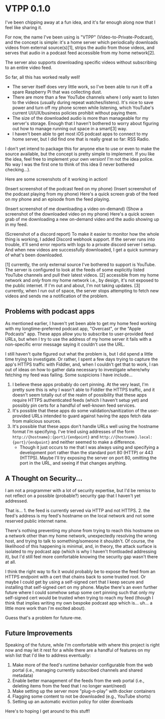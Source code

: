 # VTPP 0.1.0

I've been chipping away at a fun idea, and it's far enough along now that I feel like sharing it.

For now, the name I've been using is "VTPP" (Video-to-Private-Podcast), and the concept is simple: it's a home server which periodically downloads videos from external source(s)[1], strips the audio from those videos, and serves that audio in a podcast feed accessible from my home network[2].

The server also supports downloading specific videos without subscribing to an entire video feed.

So far, all this has worked really well!

* The server itself does very little work, so I've been able to run it off a spare Raspberry Pi that was collecting dust.
* There are more than a few YouTube channels where I only want to listen to the videos (usually during repeat watches/listens). It's nice to save power and turn off my phone screen while listening, which YouTube's current UI/UX/business policies prohibit without paying them.
* The size of the downloaded audio is more than manageable for my server's storage. Enough that I haven't bothered to worry about figuring out how to manage running out space in a smart[3] way.
* I haven't been able to get most iOS podcast apps to connect to my home server, but I did find one that is really great so far: RSS Radio.

I don't yet intend to package this for anyone else to use or even to make the source available, but the concept is pretty simple to implement. If you like the idea, feel free to implement your own version! I'm not the idea police. No way I was the first one to think of this idea (I never bothered checking...).

Here are some screenshots of it working in action!

(Insert screenshot of the podcast feed on my phone)
(Insert screenshot of the podcast playing from my phone)
Here's a quick screen grab of the feed on my phone and an episode from the feed playing.

(Insert screenshot of me downloading a video on-demand)
(Show a screenshot of the downloaded video on my phone)
Here's a quick screen grab of me downloading a new on-demand video and the audio showing up in my feed.

(Screenshot of a discord report)
To make it easier to monitor how the whole thing is working, I added Discord webhook support. If the server runs into trouble, it'll send error reports with logs to a private discord server I setup. And when new videos are successfully downloaded, I get a quick summary of what's been downloaded.

[1] currently, the only external source I've bothered to support is YouTube. The server is configured to look at the feeds of some explicitly listed YouTube channels and pull their latest videos.
[2] accessible from my home network and *only* from my home network i.e., by design, it's not exposed to the public internet. If I'm out and about, I'm not taking updates.
[3] currently, when I run out of space, the server stops attempting to fetch new videos and sends me a notification of the problem.

## Problems with podcast apps

As mentioned earlier, I haven't yet been able to get my home feed working with my longtime-preferred podcast app, "Overcast", or the "Apple Podcasts" app. These apps allow you to subscribe to user-provided feed URLs, but when I try to use the address of my home server it fails with a non-specific error message saying it couldn't use the URL.

I still haven't quite figured out what the problem is, but I did spend a little time trying to investigate. Or rather, I spent a few days trying to capture the app's HTTPS traffic with Fiddler, and, when I couldn't get that to work, I ran out of ideas on how to gather data necessary to investigate where/why fetching my feed was failing. Some suspicions I have include...

1. I believe these apps probably do cert pinning. At the very least, I'm pretty sure this is why I wasn't able to Fiddler the HTTPS traffic, and it doesn't seem totally out of the realm of possibility that these apps require HTTPS authenticated feeds (which I haven't setup yet) and possibly pin certs for a handful of well-known feed services.
2. It's possible that these apps do some validation/sanitization of the user-provided URLs intended to guard against having the apps fetch data from malicious sources.
3. It's possible that these apps don't handle URLs well using the hostname format I'm specifying. I've tried using addresses of the form `http://{hostname}:{port}/{endpoint}` and `http://{hostname}.local:{port}/{endpoint}` and neither seemed to make a difference.
    - Though it just occurs to me that I was always using and specifying a development port rather than the standard port 80 (HTTP) or 443 (HTTPS). Maybe I'll try exposing the server on port 80, omitting the port in the URL, and seeing if that changes anything.

## A Thought on Security...

I am not a programmer with a lot of security expertise, but I'd be remiss to not reflect on a possible (probable?) security gap that I haven't yet addressed.

That is...
    1. the feed is currently served via HTTP and not HTTPS.
    2. the feed's address is my feed's hostname on the local network and not some reserved public internet name.

There's nothing preventing my phone from trying to reach this hostname on a network other than my home network, unexpectedly resolving the wrong host, and trying to talk to something/someone it shouldn't. Of course, the likelihood of this happening is minimal, and, in theory, the attack surface is isolated to my podcast app (which is why I haven't frontloaded addressing it), but I'd still feel more comfortable knowing the security gap wasn't there at all.

I think the right way to fix it would probably be to expose the feed from an HTTPS endpoint with a cert that chains back to some trusted root. Or maybe I could get by using a self-signed cert that I keep secure and installing that self-signed cert on my phone. Maybe there's an even further future where I could somehow setup some cert pinning such that only my self-signed cert would be trusted when trying to reach my feed (though I think that implies writing my own bespoke podcast app which is... uh... a little more work than I'm excited about).

Guess that's a problem for future-me.

## Future Improvements

Speaking of the future, while I'm comfortable with where this project is right now and may let it rest for a while there are a handful of features on my wish list that I'd like to address eventually:

1. Make more of the feed's runtime behavior configurable from the web portal (i.e., managing currently subscribed channels and shared metadata)
2. Enable better management of the feeds from the web portal (i.e., deleting items from the feed that I no longer want/need)
3. Make setting up the server more "plug-n-play" with docker containers
4. Flagging some content to not be downloaded (e.g., YouTube shorts)
5. Setting up an automatic eviction policy for older downloads

Here's to hoping I get around to this stuff!